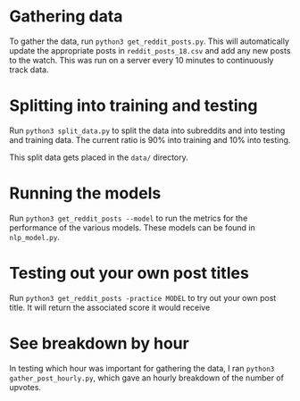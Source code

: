 # Gathering data
To gather the data, run `python3 get_reddit_posts.py`. This will automatically update the appropriate posts in `reddit_posts_18.csv` and add any new posts to the watch. This was run
on a server every 10 minutes to continuously track data.

# Splitting into training and testing
Run `python3 split_data.py` to split the data into subreddits and into testing and training data. The current ratio is 90% into training and 10% into testing.

This split data gets placed in the `data/` directory.

# Running the models
Run `python3 get_reddit_posts --model` to run the metrics for the performance of the various models. These models can be found in `nlp_model.py`.

# Testing out your own post titles
Run `python3 get_reddit_posts -practice MODEL` to try out your own post title. It will return the associated score it would receive

# See breakdown by hour
In testing which hour was important for gathering the data, I ran `python3 gather_post_hourly.py`, which gave an hourly breakdown of the number of upvotes.